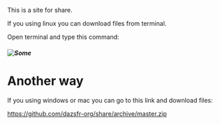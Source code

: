 This is a site for share.

If you using linux you can download files from terminal.

Open terminal and type this command:

##### ![Some](http://dazsfr.ru/bezymjannyj.png)

# Another way

If you using windows or mac you can go to this link and download files:

https://github.com/dazsfr-org/share/archive/master.zip
